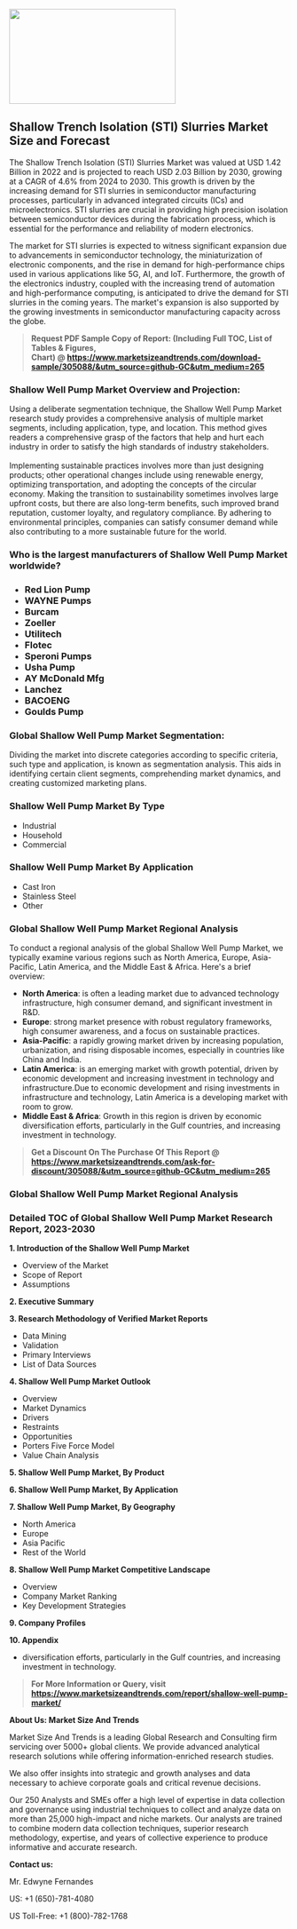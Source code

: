 <p><img class="alignnone size-medium wp-image-20088" src="https://ffe5etoiles.com/wp-content/uploads/2024/12/MST1-300x171.png" alt="" width="300" height="171" /></p><h2>Shallow Trench Isolation (STI) Slurries Market Size and Forecast</h2><p>The Shallow Trench Isolation (STI) Slurries Market was valued at USD 1.42 Billion in 2022 and is projected to reach USD 2.03 Billion by 2030, growing at a CAGR of 4.6% from 2024 to 2030. This growth is driven by the increasing demand for STI slurries in semiconductor manufacturing processes, particularly in advanced integrated circuits (ICs) and microelectronics. STI slurries are crucial in providing high precision isolation between semiconductor devices during the fabrication process, which is essential for the performance and reliability of modern electronics.</p><p>The market for STI slurries is expected to witness significant expansion due to advancements in semiconductor technology, the miniaturization of electronic components, and the rise in demand for high-performance chips used in various applications like 5G, AI, and IoT. Furthermore, the growth of the electronics industry, coupled with the increasing trend of automation and high-performance computing, is anticipated to drive the demand for STI slurries in the coming years. The market's expansion is also supported by the growing investments in semiconductor manufacturing capacity across the globe.</p></p><blockquote id="" class=""><strong>Request PDF Sample Copy of Report: (Including Full TOC, List of Tables &amp; Figures, Chart)&nbsp;@&nbsp;<strong><a href="https://www.marketsizeandtrends.com/download-sample/305088/&utm_source=github-GC&utm_medium=265" target="_blank">https://www.marketsizeandtrends.com/download-sample/305088/&utm_source=github-GC&utm_medium=265</a></strong></strong></blockquote><h3 id="" class="">Shallow Well Pump Market&nbsp;Overview and Projection:</h3><p id="" class="">Using a deliberate segmentation technique, the Shallow Well Pump Market research study provides a comprehensive analysis of multiple market segments, including application, type, and location. This method gives readers a comprehensive grasp of the factors that help and hurt each industry in order to satisfy the high standards of industry stakeholders. <br /> <br />Implementing sustainable practices involves more than just designing products; other operational changes include using renewable energy, optimizing transportation, and adopting the concepts of the circular economy. Making the transition to sustainability sometimes involves large upfront costs, but there are also long-term benefits, such improved brand reputation, customer loyalty, and regulatory compliance. By adhering to environmental principles, companies can satisfy consumer demand while also contributing to a more sustainable future for the world.</p><h3 id="" class="">Who is the largest manufacturers of&nbsp;Shallow Well Pump Market worldwide?</h3><h3 class=""><p><ul><li>Red Lion Pump </li><li> WAYNE Pumps </li><li> Burcam </li><li> Zoeller </li><li> Utilitech </li><li> Flotec </li><li> Speroni Pumps </li><li> Usha Pump </li><li> AY McDonald Mfg </li><li> Lanchez </li><li> BACOENG </li><li> Goulds Pump</li></ul></p></h3><h3 id="" class="">Global&nbsp;Shallow Well Pump Market Segmentation:</h3><p id="" class="">Dividing the market into discrete categories according to specific criteria, such type and application, is known as segmentation analysis. This aids in identifying certain client segments, comprehending market dynamics, and creating customized marketing plans.</p><h3 id="" class="">Shallow Well Pump Market&nbsp;By Type</h3><p><p><ul><li>Industrial</li><li> Household</li><li> Commercial</p></li></ul></p></p><h3 id="" class="">Shallow Well Pump Market&nbsp;By Application</h3><p class=""><p><ul><li>Cast Iron</li><li> Stainless Steel</li><li> Other</li></ul></p></p><h3 id="" class="">Global Shallow Well Pump Market Regional Analysis</h3><p id="" class="">To conduct a regional analysis of the global Shallow Well Pump Market, we typically examine various regions such as North America, Europe, Asia-Pacific, Latin America, and the Middle East &amp; Africa. Here's a brief overview:</p><ul><li><strong>North America</strong>: is often a leading market due to advanced technology infrastructure, high consumer demand, and significant investment in R&amp;D.</li><li><strong>Europe</strong>: strong market presence with robust regulatory frameworks, high consumer awareness, and a focus on sustainable practices.</li><li><strong>Asia-Pacific</strong>: a rapidly growing market driven by increasing population, urbanization, and rising disposable incomes, especially in countries like China and India.</li><li><strong>Latin America</strong>: is an emerging market with growth potential, driven by economic development and increasing investment in technology and infrastructure.Due to economic development and rising investments in infrastructure and technology, Latin America is a developing market with room to grow.</li><li><strong>Middle East &amp; Africa</strong>: Growth in this region is driven by economic diversification efforts, particularly in the Gulf countries, and increasing investment in technology.</li></ul><blockquote id="" class=""><strong>Get a Discount On The Purchase Of This Report @ <strong><a href="https://www.marketsizeandtrends.com/ask-for-discount/305088/&utm_source=github-GC&utm_medium=265" target="_blank">https://www.marketsizeandtrends.com/ask-for-discount/305088/&utm_source=github-GC&utm_medium=265</a></strong></strong></blockquote><h3 id="" class="">Global Shallow Well Pump Market Regional Analysis</h3><h3 id="" class="">Detailed TOC of Global Shallow Well Pump Market Research Report, 2023-2030</h3><p id="" class=""><strong>1. Introduction of the Shallow Well Pump Market</strong></p><ul><li>Overview of the Market</li><li>Scope of Report</li><li>Assumptions</li></ul><p id="" class=""><strong>2. Executive Summary</strong></p><p id="" class=""><strong>3. Research Methodology of Verified Market Reports</strong></p><ul><li>Data Mining</li><li>Validation</li><li>Primary Interviews</li><li>List of Data Sources</li></ul><p id="" class=""><strong>4. Shallow Well Pump Market Outlook</strong></p><ul><li>Overview</li><li>Market Dynamics</li><li>Drivers</li><li>Restraints</li><li>Opportunities</li><li>Porters Five Force Model</li><li>Value Chain Analysis</li></ul><p id="" class=""><strong>5. Shallow Well Pump Market, By Product</strong></p><p id="" class=""><strong>6. Shallow Well Pump Market, By Application</strong></p><p id="" class=""><strong>7. Shallow Well Pump Market, By Geography</strong></p><ul><li>North America</li><li>Europe</li><li>Asia Pacific</li><li>Rest of the World</li></ul><p id="" class=""><strong>8. Shallow Well Pump Market Competitive Landscape</strong></p><ul><li>Overview</li><li>Company Market Ranking</li><li>Key Development Strategies</li></ul><p id="" class=""><strong>9. Company Profiles</strong></p><p id="" class=""><strong>10. Appendix</strong></p><ul><li>diversification efforts, particularly in the Gulf countries, and increasing investment in technology.</li></ul><blockquote id="" class=""><strong>For More Information or Query, visit <strong><strong><a href="https://www.marketsizeandtrends.com/report/shallow-well-pump-market/" target="_blank">https://www.marketsizeandtrends.com/report/shallow-well-pump-market/</a></strong></strong></strong></blockquote><p id="" class=""><strong>About Us: Market Size And Trends</strong></p><p id="" class="">Market Size And Trends is a leading Global Research and Consulting firm servicing over 5000+ global clients. We provide advanced analytical research solutions while offering information-enriched research studies.</p><p id="" class="">We also offer insights into strategic and growth analyses and data necessary to achieve corporate goals and critical revenue decisions.</p><p id="" class="">Our 250 Analysts and SMEs offer a high level of expertise in data collection and governance using industrial techniques to collect and analyze data on more than 25,000 high-impact and niche markets. Our analysts are trained to combine modern data collection techniques, superior research methodology, expertise, and years of collective experience to produce informative and accurate research.</p><p id="" class=""><strong>Contact us:</strong></p><p id="" class="">Mr. Edwyne Fernandes</p><p id="" class="">US: +1 (650)-781-4080</p><p id="" class="">US Toll-Free: +1 (800)-782-1768</p>
